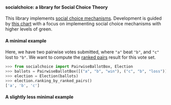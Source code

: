 
#### socialchoice: a library for Social Choice Theory

This library implements [social choice mechanisms](https://en.wikipedia.org/wiki/Social_choice_theory). Development is guided by [this chart](https://en.wikipedia.org/wiki/Ranked_pairs#Comparison_table) with a focus on implementing social choice mechanisms with higher levels of green. 


#### A minimal example
Here, we have two pairwise votes submitted, where `"a"` beat `"b"`, and `"c"` lost to `"b"`. We want to compute the [ranked pairs](https://en.wikipedia.org/wiki/Ranked_pairs) result for this vote set.
```python
>>> from socialchoice import PairwiseBallotBox, Election   
>>> ballots = PairwiseBallotBox([("a", "b", "win"), ("c", "b", "loss")])
>>> election = Election(ballots)
>>> election.ranking_by_ranked_pairs()
['a', 'b', 'c']

```

#### A slightly less minimal example